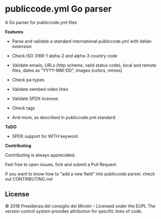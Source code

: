 # publiccode.yml Go parser

A Go parser for publiccode.yml files

**Features**

- Parse and validate a standard international publiccode.yml with italian extension

- Check ISO 3166-1 alpha-2 and alpha-3 country code
- Validate emails, URLs (http scheme, valid status code), local and remote files, dates as "YYYY-MM-DD", images (colors, mimes)
- Check pa-types
- Validate oembed video links
- Validate SPDX licenses
- Check tags
- And more, as described in publiccode.yml standard.

**ToDO**

- SPDX support for WITH keyword.

**Contributing**

Contributing is always appreciated.

Feel free to open issues, fork and submit a Pull Request.

If you want to know how to "add a new field" into publiccode parser, check out CONTRIBUTING.md

## License

© 2018 Presidenza del consiglio dei Minstri – Licensed under the EUPL The version control system provides attribution for specific lines of code.
